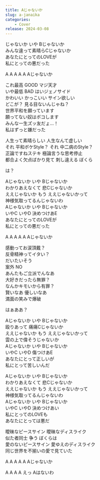 ```yaml
---
title: Aじゃないか
slug: a-janaika
categories:
    - Cover
release: 2024-03-08
---
```


じゃないか いや Bじゃないか  
みんな違って素晴らCじゃないか  
あなたにとってのLOVEが  
私にとっての悪だった  

A A A A A Aじゃないか  

これ最高 GOOD マジ天才  
いや最低 BAD はいジェノサイド  
かわいい かっこいい サイン欲しい  
どこが？ 見る目ないんじゃね？  
世界平和を願っています  
願ってない奴はボコします  
みんな一生ズッ友だょ…！  
私はずっと嫌だった  

人生って素晴らしい 人生なんて虚しい  
それ 平和ボケStyle？ それ 中二病のStyle？  
正論ですねステキ 極論言うな思考停止  
都合よく欠点ばかり見て 刺し違える ぼくら  

は？  

Aじゃないか いや Bじゃないか  
わかりあえなくて 悲Cじゃないか  
ええじゃないか もう ええじゃないかって  
神様気取ってるんじゃないわ  
Aじゃないか いや Bじゃないか  
いやC いやD 決めつけあE  
あなたにとってのLOVEが  
私にとっての悪だった  

A A A A A Aじゃないか  

感動ってお涙頂戴？  
反骨精神ってイタい？  
だいたいそう  
案外 NO  
あんたもご立派でんなあ  
大好きだったら無罪？  
なんかキモいから有罪？  
賢いなあ 優しいなあ  
満面の笑みで爆破  

はぁああ？  

Aじゃないか いや Bじゃないか  
殴りあって 痛痛Cじゃないか  
ええじゃないか もう ええじゃないかって  
雲の上で偉そうじゃないか  
Aじゃないか いや Bじゃないか  
いやC いやD 傷つけあE  
あなたにとって正しいが  
私にとって苦しいんだ  

Aじゃないか いや Bじゃないか  
わかりあえなくて 悲Cじゃないか  
ええじゃないか もう ええじゃないかって  
神様気取ってるんじゃないわ  
Aじゃないか いや Bじゃないか  
いやC いやD 決めつけあい  
私にとってのLOVEも  
あなたにとっては悪だ  

曖昧なピースサイン 曖昧なディスライク  
似た者同士 争う ぼくらは  
愛のないピースサイン 愛ゆえのディスライク  
同じ世界を不揃いの愛で見ていた  

A A A A A Aじゃないか  

A A A A えっ Aはないわ  